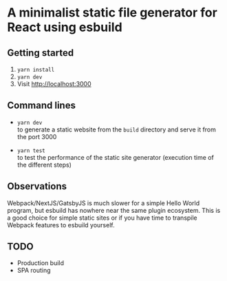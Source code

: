 # A minimalist static file generator for React using esbuild

## Getting started

1. `yarn install`
2. `yarn dev`
3. Visit [http://localhost:3000](http://localhost:3000)

## Command lines

- `yarn dev`  
to generate a static website from the `build` directory and serve it from the port 3000

- `yarn test`  
to test the performance of the static site generator (execution time of the different steps)

## Observations

Webpack/NextJS/GatsbyJS is much slower for a simple Hello World program, but esbuild has nowhere near the same plugin ecosystem. This is a good choice for simple static sites or if you have time to transpile Webpack features to esbuild yourself.

## TODO

- Production build
- SPA routing
